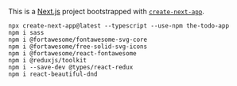 This is a [Next.js](https://nextjs.org/) project bootstrapped with [`create-next-app`](https://github.com/vercel/next.js/tree/canary/packages/create-next-app).

    npx create-next-app@latest --typescript --use-npm the-todo-app
    npm i sass
    npm i @fortawesome/fontawesome-svg-core
    npm i @fortawesome/free-solid-svg-icons
    npm i @fortawesome/react-fontawesome
    npm i @reduxjs/toolkit
    npm i --save-dev @types/react-redux
    npm i react-beautiful-dnd

